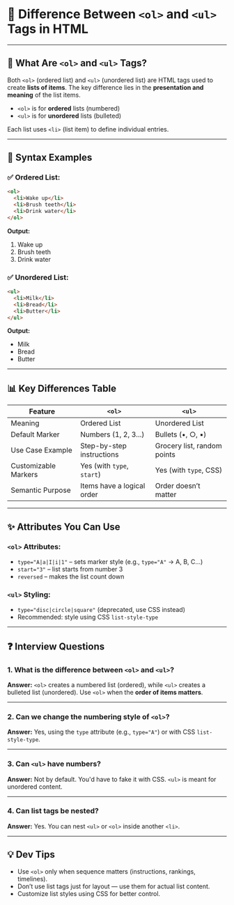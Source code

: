 # 🔢 Difference Between `<ol>` and `<ul>` Tags in HTML

---

## 📑 What Are `<ol>` and `<ul>` Tags?

Both `<ol>` (ordered list) and `<ul>` (unordered list) are HTML tags used to create **lists of items**. The key difference lies in the **presentation and meaning** of the list items.

* `<ol>` is for **ordered** lists (numbered)
* `<ul>` is for **unordered** lists (bulleted)

Each list uses `<li>` (list item) to define individual entries.

---

## 🔹 Syntax Examples

### ✅ Ordered List:

```html
<ol>
  <li>Wake up</li>
  <li>Brush teeth</li>
  <li>Drink water</li>
</ol>
```

**Output:**

1. Wake up
2. Brush teeth
3. Drink water

### ✅ Unordered List:

```html
<ul>
  <li>Milk</li>
  <li>Bread</li>
  <li>Butter</li>
</ul>
```

**Output:**

* Milk
* Bread
* Butter

---

## 📊 Key Differences Table

| Feature              | `<ol>`                     | `<ul>`                      |
| -------------------- | -------------------------- | --------------------------- |
| Meaning              | Ordered List               | Unordered List              |
| Default Marker       | Numbers (1, 2, 3...)       | Bullets (•, ○, ▪)           |
| Use Case Example     | Step-by-step instructions  | Grocery list, random points |
| Customizable Markers | Yes (with `type`, `start`) | Yes (with `type`, CSS)      |
| Semantic Purpose     | Items have a logical order | Order doesn’t matter        |

---

## ✨ Attributes You Can Use

### `<ol>` Attributes:

* `type="A|a|I|i|1"` – sets marker style (e.g., `type="A"` → A, B, C...)
* `start="3"` – list starts from number 3
* `reversed` – makes the list count down

### `<ul>` Styling:

* `type="disc|circle|square"` (deprecated, use CSS instead)
* Recommended: style using CSS `list-style-type`

---

## ❓ Interview Questions

### 1. What is the difference between `<ol>` and `<ul>`?

**Answer:**
`<ol>` creates a numbered list (ordered), while `<ul>` creates a bulleted list (unordered). Use `<ol>` when the **order of items matters**.

---

### 2. Can we change the numbering style of `<ol>`?

**Answer:**
Yes, using the `type` attribute (e.g., `type="A"`) or with CSS `list-style-type`.

---

### 3. Can `<ul>` have numbers?

**Answer:**
Not by default. You'd have to fake it with CSS. `<ul>` is meant for unordered content.

---

### 4. Can list tags be nested?

**Answer:**
Yes. You can nest `<ul>` or `<ol>` inside another `<li>`.

---

## 💡 Dev Tips

* Use `<ol>` only when sequence matters (instructions, rankings, timelines).
* Don’t use list tags just for layout — use them for actual list content.
* Customize list styles using CSS for better control.

